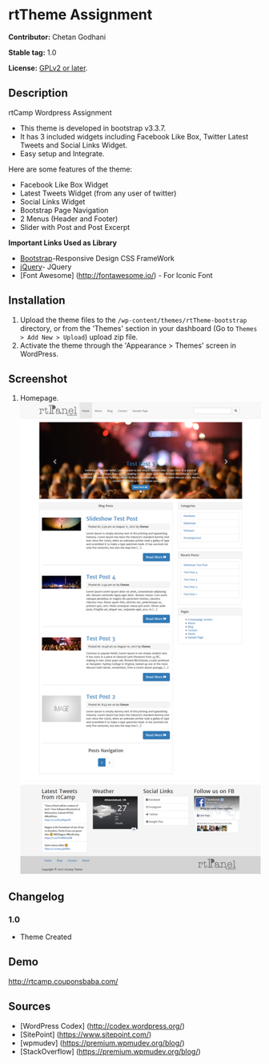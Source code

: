 rtTheme Assignment
==================

**Contributor:** Chetan Godhani

**Stable tag:** 1.0 

**License:** [GPLv2 or later](http://www.gnu.org/licenses/gpl-2.0.html).

## Description ##
rtCamp Wordpress Assignment
* This theme is developed in bootstrap v3.3.7.
* It has 3 included widgets including Facebook Like Box, Twitter Latest Tweets and Social Links Widget.
* Easy  setup and Integrate.

Here are some features of the theme:

* Facebook Like Box Widget
* Latest Tweets Widget (from any user of twitter)
* Social Links Widget
* Bootstrap Page Navigation
* 2 Menus (Header and Footer)
* Slider with Post and Post Excerpt

**Important Links Used as Library**
* [Bootstrap](http://getbootstrap.com/)-Responsive Design CSS FrameWork
* [jQuery](https://jquery.com//)- JQuery
* [Font Awesome] (http://fontawesome.io/) - For Iconic Font

## Installation

1. Upload the theme files to the `/wp-content/themes/rtTheme-bootstrap` directory, or from the 'Themes' section in your dashboard (Go to `Themes > Add New > Upload`) upload zip file.
2. Activate the theme through the 'Appearance > Themes' screen in WordPress.

## Screenshot

1. Homepage.
![Post Editor Meta Box](https://github.com/chetan8300/rtTheme-bootstrap/blob/master/screenshot/theme-screenshot.png)

## Changelog

### 1.0
- Theme Created

## Demo

http://rtcamp.couponsbaba.com/

## Sources

- [WordPress Codex] (http://codex.wordpress.org/)
- [SitePoint] (https://www.sitepoint.com/)
- [wpmudev] (https://premium.wpmudev.org/blog/)
- [StackOverflow] (https://premium.wpmudev.org/blog/)